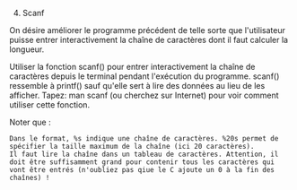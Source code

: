 4. Scanf

On désire améliorer le programme précédent de telle sorte que l'utilisateur puisse entrer interactivement la chaîne de caractères dont il faut calculer la longueur.

Utiliser la fonction scanf() pour entrer interactivement la chaîne de caractères depuis le terminal pendant l'exécution du programme. scanf() ressemble à printf() sauf qu'elle sert à lire des données au lieu de les afficher. Tapez: man scanf (ou cherchez sur Internet) pour voir comment utiliser cette fonction.

Noter que :

    Dans le format, %s indique une chaîne de caractères. %20s permet de spécifier la taille maximum de la chaîne (ici 20 caractères).
    Il faut lire la chaîne dans un tableau de caractères. Attention, il doit être suffisamment grand pour contenir tous les caractères qui vont être entrés (n'oubliez pas qiue le C ajoute un 0 à la fin des chaînes) !

